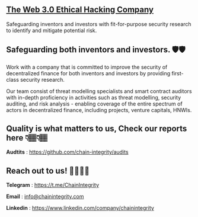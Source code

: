 
## [The Web 3.0 Ethical Hacking Company](https://chainintegrity.com)
Safeguarding inventors and investors with fit-for-purpose security research to identify and mitigate potential risk.

## Safeguarding both inventors and investors. 🛡🛡
Work with a company that is committed to 
improve the security of decentralized finance for 
both inventors and investors by providing first-
class security research.

Our team consist of threat modelling specialists and 
smart contract auditors with in-depth proficiency in 
activities such as threat modelling, security auditing, 
and risk analysis - enabling coverage of the entire 
spectrum of actors in decentralized finance, 
including projects, venture capitals, HNWIs.

## Quality is what matters to us, Check our reports here 👇🏽👇🏽
**Audtits** : https://github.com/chain-integrity/audits

## Reach out to us! 🧞‍♂️🧞‍♂️
**Telegram** : https://t.me/ChainIntegrity

**Email** : info@chainintegrity.com

**Linkedin** : https://www.linkedin.com/company/chainintegrity
